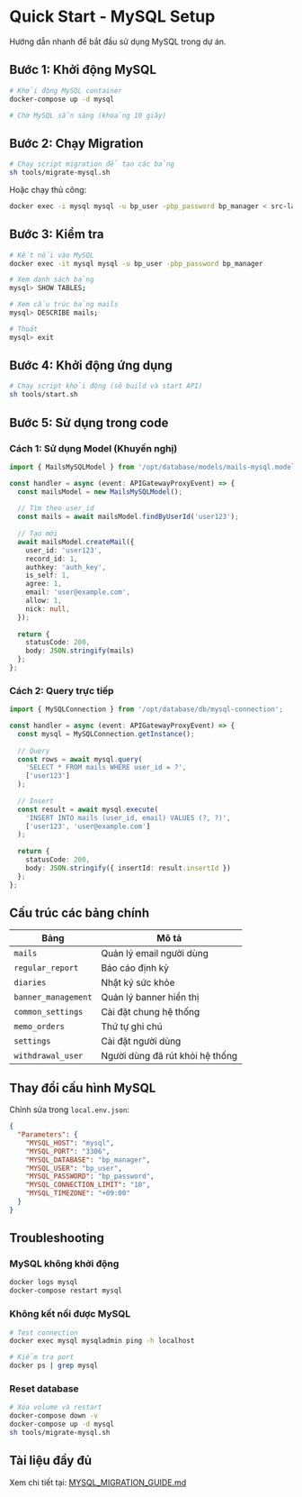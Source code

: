 # Quick Start - MySQL Setup

Hướng dẫn nhanh để bắt đầu sử dụng MySQL trong dự án.

## Bước 1: Khởi động MySQL

```bash
# Khởi động MySQL container
docker-compose up -d mysql

# Chờ MySQL sẵn sàng (khoảng 10 giây)
```

## Bước 2: Chạy Migration

```bash
# Chạy script migration để tạo các bảng
sh tools/migrate-mysql.sh
```

Hoặc chạy thủ công:

```bash
docker exec -i mysql mysql -u bp_user -pbp_password bp_manager < src-layers/database/migrations/mysql-schema.sql
```

## Bước 3: Kiểm tra

```bash
# Kết nối vào MySQL
docker exec -it mysql mysql -u bp_user -pbp_password bp_manager

# Xem danh sách bảng
mysql> SHOW TABLES;

# Xem cấu trúc bảng mails
mysql> DESCRIBE mails;

# Thoát
mysql> exit
```

## Bước 4: Khởi động ứng dụng

```bash
# Chạy script khởi động (sẽ build và start API)
sh tools/start.sh
```

## Bước 5: Sử dụng trong code

### Cách 1: Sử dụng Model (Khuyến nghị)

```typescript
import { MailsMySQLModel } from '/opt/database/models/mails-mysql.model';

const handler = async (event: APIGatewayProxyEvent) => {
  const mailsModel = new MailsMySQLModel();
  
  // Tìm theo user_id
  const mails = await mailsModel.findByUserId('user123');
  
  // Tạo mới
  await mailsModel.createMail({
    user_id: 'user123',
    record_id: 1,
    authkey: 'auth_key',
    is_self: 1,
    agree: 1,
    email: 'user@example.com',
    allow: 1,
    nick: null,
  });
  
  return {
    statusCode: 200,
    body: JSON.stringify(mails)
  };
};
```

### Cách 2: Query trực tiếp

```typescript
import { MySQLConnection } from '/opt/database/db/mysql-connection';

const handler = async (event: APIGatewayProxyEvent) => {
  const mysql = MySQLConnection.getInstance();
  
  // Query
  const rows = await mysql.query(
    'SELECT * FROM mails WHERE user_id = ?',
    ['user123']
  );
  
  // Insert
  const result = await mysql.execute(
    'INSERT INTO mails (user_id, email) VALUES (?, ?)',
    ['user123', 'user@example.com']
  );
  
  return {
    statusCode: 200,
    body: JSON.stringify({ insertId: result.insertId })
  };
};
```

## Cấu trúc các bảng chính

| Bảng | Mô tả |
|------|-------|
| `mails` | Quản lý email người dùng |
| `regular_report` | Báo cáo định kỳ |
| `diaries` | Nhật ký sức khỏe |
| `banner_management` | Quản lý banner hiển thị |
| `common_settings` | Cài đặt chung hệ thống |
| `memo_orders` | Thứ tự ghi chú |
| `settings` | Cài đặt người dùng |
| `withdrawal_user` | Người dùng đã rút khỏi hệ thống |

## Thay đổi cấu hình MySQL

Chỉnh sửa trong `local.env.json`:

```json
{
  "Parameters": {
    "MYSQL_HOST": "mysql",
    "MYSQL_PORT": "3306",
    "MYSQL_DATABASE": "bp_manager",
    "MYSQL_USER": "bp_user",
    "MYSQL_PASSWORD": "bp_password",
    "MYSQL_CONNECTION_LIMIT": "10",
    "MYSQL_TIMEZONE": "+09:00"
  }
}
```

## Troubleshooting

### MySQL không khởi động

```bash
docker logs mysql
docker-compose restart mysql
```

### Không kết nối được MySQL

```bash
# Test connection
docker exec mysql mysqladmin ping -h localhost

# Kiểm tra port
docker ps | grep mysql
```

### Reset database

```bash
# Xóa volume và restart
docker-compose down -v
docker-compose up -d mysql
sh tools/migrate-mysql.sh
```

## Tài liệu đầy đủ

Xem chi tiết tại: [MYSQL_MIGRATION_GUIDE.md](./MYSQL_MIGRATION_GUIDE.md)

